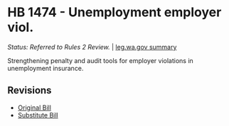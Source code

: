 # HB 1474 - Unemployment employer viol.
*Status: Referred to Rules 2 Review.* | [leg.wa.gov summary](https://app.leg.wa.gov/billsummary?BillNumber=1474&Year=2021)

Strengthening penalty and audit tools for employer violations in unemployment insurance.

## Revisions
* [Original Bill](1/)
* [Substitute Bill](S/)
